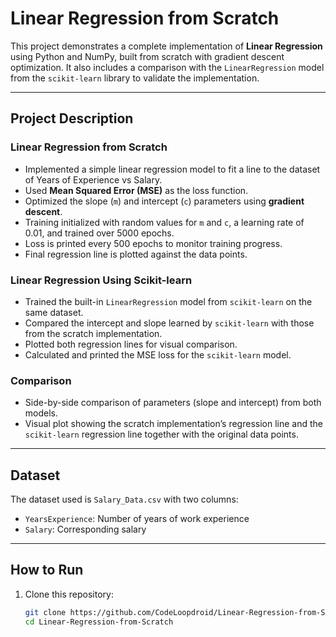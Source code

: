 # Linear Regression from Scratch

This project demonstrates a complete implementation of **Linear Regression** using Python and NumPy, built from scratch with gradient descent optimization. It also includes a comparison with the `LinearRegression` model from the `scikit-learn` library to validate the implementation.

---

## Project Description

### Linear Regression from Scratch
- Implemented a simple linear regression model to fit a line to the dataset of Years of Experience vs Salary.
- Used **Mean Squared Error (MSE)** as the loss function.
- Optimized the slope (`m`) and intercept (`c`) parameters using **gradient descent**.
- Training initialized with random values for `m` and `c`, a learning rate of 0.01, and trained over 5000 epochs.
- Loss is printed every 500 epochs to monitor training progress.
- Final regression line is plotted against the data points.

### Linear Regression Using Scikit-learn
- Trained the built-in `LinearRegression` model from `scikit-learn` on the same dataset.
- Compared the intercept and slope learned by `scikit-learn` with those from the scratch implementation.
- Plotted both regression lines for visual comparison.
- Calculated and printed the MSE loss for the `scikit-learn` model.

### Comparison
- Side-by-side comparison of parameters (slope and intercept) from both models.
- Visual plot showing the scratch implementation’s regression line and the `scikit-learn` regression line together with the original data points.

---

## Dataset

The dataset used is `Salary_Data.csv` with two columns:
- `YearsExperience`: Number of years of work experience
- `Salary`: Corresponding salary

---

## How to Run

1. Clone this repository:
   ```bash
   git clone https://github.com/CodeLoopdroid/Linear-Regression-from-Scratch.git
   cd Linear-Regression-from-Scratch
